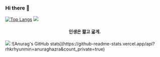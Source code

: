 ### Hi there 👋
[![Top Langs](https://github-readme-stats.vercel.app/api/top-langs/?rhkrhyunmin=anuraghazra&layout=compact)](https://github.com/anuraghazra/github-readme-stats)
<img src="https://capsule-render.vercel.app/api?type=waving&color=#81DAF5&height=250&section=header" />
<h4 align="middle"> 인생은 짧고 굷게. </h4> 
<img src="https://capsule-render.vercel.app/api?type=waving&color=81DAF5&height=150&section=footer" />
![Anurag's GitHub stats](https://github-readme-stats.vercel.app/api?rhkrhyunmin=anuraghazra&count_private=true)


